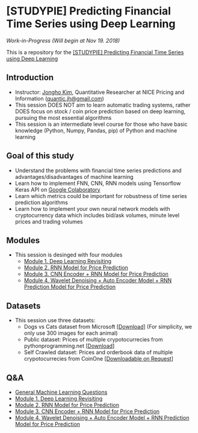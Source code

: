 # [STUDYPIE] Predicting Financial Time Series using Deep Learning

*Work-in-Progress (Will begin at Nov 19. 2018)*

This is a repository for the [[STUDYPIE] Predicting Financial Time Series using Deep Learning](https://studypie.co/course/machine-learning/price_predict/)

## Introduction
- Instructor: [Jongho Kim](https://jonghkim.github.io/), Quantitative Researcher at NICE Pricing and Information (quantic.jh@gmail.com)
- This session DOES NOT aim to learn automatic trading systems, rather DOES focus on stock / coin price prediction based on deep learning, pursuing the most essential algorithms
- This session is an intermediate level course for those who have basic knowledge (Python, Numpy, Pandas, pip) of Python and machine learning

## Goal of this study
- Understand the problems with financial time series predictions and advantages/disadvantages of machine learning 
- Learn how to implement FNN, CNN, RNN models using Tensorflow Keras API on [Google Colaboratory](https://colab.research.google.com/) 
- Learn which metrics could be important for robustness of time series prediction algorithms 
- Learn how to implement your own neural network models with cryptocurrency data which includes bid/ask volumes, minute level prices and trading volumes 

## Modules
- This session is desinged with four modules
    - [Module 1. Deep Learning Revisiting](https://github.com/jonghkim/financial-time-series-prediction/tree/master/Module1)
    - [Module 2. RNN Model for Price Prediction](https://github.com/jonghkim/financial-time-series-prediction/tree/master/Module2)
    - [Module 3. CNN Encoder + RNN Model for Price Prediction](https://github.com/jonghkim/financial-time-series-prediction/tree/master/Module3)
    - [Module 4. Wavelet Denoising + Auto Encoder Model + RNN Prediction Model for Price Prediction](https://github.com/jonghkim/financial-time-series-prediction/tree/master/Module4)

## Datasets
- This session use three datasets:
    - Dogs vs Cats dataset from Microsoft [[Download](https://drive.google.com/open?id=1Dje13qjGZwtaVhhjp-ZJVzeyzJrG6oc1)] (For simplicity, we only use 300 images for each animal)
    - Public dataset: Prices of multiple crypotocurrecies from pythonprogramming.net [[Download](https://drive.google.com/open?id=1thjGhgnAm5k1zuSiWhGmlUJzBXM3IECi)]
    - Self Crawled dataset: Prices and orderbook data of multiple crypotocurrecies from CoinOne [[Downloadable on Request](mailto:quantic.jh@gmail.com?subject=[GitHub]%20CoinOne%20Data%20Requests)] 

## Q&A
- [General Machine Learning Questions](Q&A/General_Question.md)
- [Module 1. Deep Learning Revisiting](Q&A/Module1.md)
- [Module 2. RNN Model for Price Prediction](Q&A/Module2.md)
- [Module 3. CNN Encoder  + RNN Model for Price Prediction](Q&A/Module3.md)
- [Module 4. Wavelet Denoising + Auto Encoder Model + RNN Prediction Model for Price Prediction](Q&A/Module4.md)
